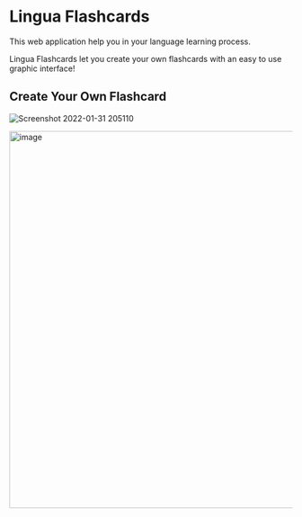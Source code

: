 # Lingua Flashcards
This web application help you in your language learning process.

Lingua Flashcards let you create your own flashcards with an easy to use graphic interface!

## Create Your Own Flashcard

![Screenshot 2022-01-31 205110](https://user-images.githubusercontent.com/63281166/151862883-492405f5-70de-4de3-9c34-4dd0fec83b49.png)

<img width="671" alt="image" src="https://user-images.githubusercontent.com/63281166/151862318-aa0eef4a-6743-45f8-b18a-8b3ca9753a0a.png">
